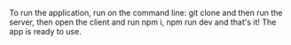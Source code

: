 To run the application, run on the command line: git clone and then run the server, then open the client and run npm i, npm run dev and that's it! The app is ready to use.

